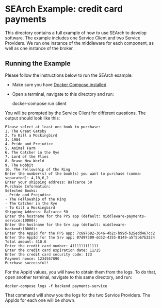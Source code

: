 # SEArch Example: credit card payments

This directory contains a full example of how to use SEArch to develop software. The example includes one Service Client and two Service Providers. We run one instance of the middleware for each component, as well as one instance of the broker.

## Running the Example

Please follow the instructions below to run the SEArch example:

- Make sure you have [Docker Compose installed](https://docs.docker.com/compose/install/).
- Open a terminal, navigate to this directory and run:


    docker-compose run client

You will be prompted by the Service Client for different questions. The output should look like this:

```
Please select at least one book to purchase:
1. The Great Gatsby
2. To Kill a Mockingbird
3. 1984
4. Pride and Prejudice
5. Animal Farm
6. The Catcher in the Rye
7. Lord of the Flies
8. Brave New World
9. The Hobbit
10. The Fellowship of the Ring
Enter the number(s) of the book(s) you want to purchase (comma-separated): 4,10,6,2
Enter your shipping address: Balcarce 50
Purchase Information:
Selected Books:
- Pride and Prejudice
- The Fellowship of the Ring
- The Catcher in the Rye
- To Kill a Mockingbird
Shipping Address: Balcarce 50
Enter the hostname for the PPS app (default: middleware-payments-service:10000):
Enter the hostname for the Srv app (default: middleware-backend:10000):
Enter the AppId for the PPS app: 7c697682-3646-4b2c-b99d-b25edd467cc2
Enter the AppId for the Srv app: 07d97309-dd52-4355-8149-a5f5b67b3324
Total amount: 410.0
Enter the credit card number: 4111111111111
Enter the credit card expiration date: 11/25
Enter the credit card security code: 123
Payment nonce: 1234567890
Purchase successful!
```

For the AppId values, you will have to obtain them from the logs. To do that, open another terminal, navigate to this same directory, and run:

    docker-compose logs -f backend payments-service

That command will show you the logs for the two Service Providers. The AppIds for each one will be shown.
